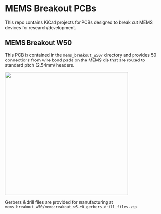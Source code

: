 # MEMS Breakout PCBs

This repo contains KiCad projects for PCBs designed to break out MEMS devices for research/development.

## MEMS Breakout W50

This PCB is contained in the `mems_breakout_w50/` directory and provides 50 connections from wire bond pads on the MEMS die that are routed to standard pitch (2.54mm) headers. 

<img src="https://github.com/user-attachments/assets/600b70af-6787-4493-a946-48dc40420db7" width="400">

Gerbers & drill files are provided for manufacturing at `mems_breakout_w50/memsbreakout_w5-v0_gerbers_drill_files.zip`
